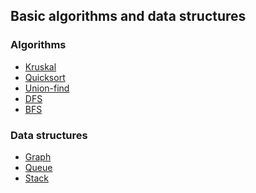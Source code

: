 
## Basic algorithms and data structures

### Algorithms

- [Kruskal](https://en.wikipedia.org/wiki/Kruskal%27s_algorithm)
- [Quicksort](https://en.wikipedia.org/wiki/Quicksort)
- [Union-find](https://en.wikipedia.org/wiki/Disjoint-set_data_structure)
- [DFS](https://en.wikipedia.org/wiki/Depth-first_search)
- [BFS](https://en.wikipedia.org/wiki/Breadth-first_search#Bias_towards_nodes_of_high_degree)

### Data structures

- [Graph](https://en.wikipedia.org/wiki/Graph_(discrete_mathematics))
- [Queue](https://en.wikipedia.org/wiki/Queue_(abstract_data_type))
- [Stack](https://en.wikipedia.org/wiki/Stack_(abstract_data_type))

